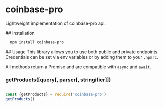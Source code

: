 # coinbase-pro
Lightweight implementation of coinbase-pro api.

## Installation

```sh
  npm install coinbase-pro
```

## Usage
This library allows you to use both public and private endpoints.
Credentials can be set via env variables or by adding them to your `.npmrc`.

All methods return a Promise and are compatible with `async` and `await`.

### getProducts([query[, parser[, stringifier]])
```js

const {getProducts} = require('coinbase-pro')
getProducts()
```
